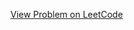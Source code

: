 [View Problem on LeetCode](https://leetcode.com/problems/maximum-number-of-distinct-elements-after-operations/)
